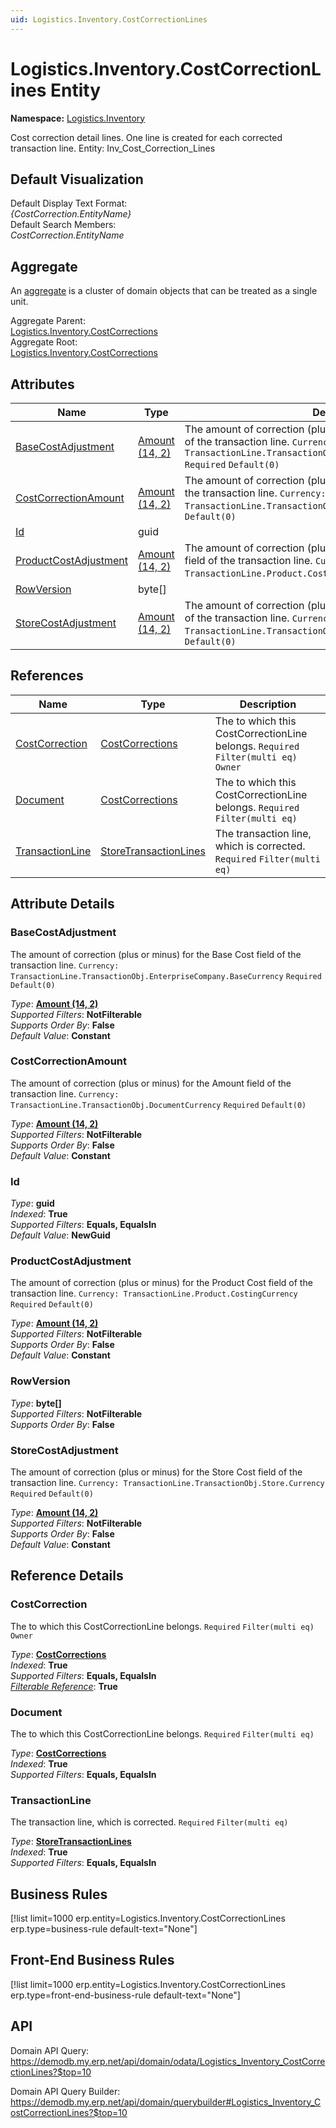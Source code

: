 ```yaml
---
uid: Logistics.Inventory.CostCorrectionLines
---
```

# Logistics.Inventory.CostCorrectionLines Entity

**Namespace:** [Logistics.Inventory](Logistics.Inventory.md)  

Cost correction detail lines. One line is created for each corrected transaction line. Entity: Inv_Cost_Correction_Lines

## Default Visualization
Default Display Text Format:  
_{CostCorrection.EntityName}_  
Default Search Members:  
_CostCorrection.EntityName_  

## Aggregate
An [aggregate](https://docs.erp.net/tech/advanced/concepts/aggregates.html) is a cluster of domain objects that can be treated as a single unit.  

Aggregate Parent:  
[Logistics.Inventory.CostCorrections](Logistics.Inventory.CostCorrections.md)  
Aggregate Root:  
[Logistics.Inventory.CostCorrections](Logistics.Inventory.CostCorrections.md)  

## Attributes

| Name | Type | Description |
| ---- | ---- | --- |
| [BaseCostAdjustment](Logistics.Inventory.CostCorrectionLines.md#basecostadjustment) | [Amount (14, 2)](../data-types.md#amount) | The amount of correction (plus or minus) for the Base Cost field of the transaction line. `Currency: TransactionLine.TransactionObj.EnterpriseCompany.BaseCurrency` `Required` `Default(0)` 
| [CostCorrectionAmount](Logistics.Inventory.CostCorrectionLines.md#costcorrectionamount) | [Amount (14, 2)](../data-types.md#amount) | The amount of correction (plus or minus) for the Amount field of the transaction line. `Currency: TransactionLine.TransactionObj.DocumentCurrency` `Required` `Default(0)` 
| [Id](Logistics.Inventory.CostCorrectionLines.md#id) | guid |  
| [ProductCostAdjustment](Logistics.Inventory.CostCorrectionLines.md#productcostadjustment) | [Amount (14, 2)](../data-types.md#amount) | The amount of correction (plus or minus) for the Product Cost field of the transaction line. `Currency: TransactionLine.Product.CostingCurrency` `Required` `Default(0)` 
| [RowVersion](Logistics.Inventory.CostCorrectionLines.md#rowversion) | byte[] |  
| [StoreCostAdjustment](Logistics.Inventory.CostCorrectionLines.md#storecostadjustment) | [Amount (14, 2)](../data-types.md#amount) | The amount of correction (plus or minus) for the Store Cost field of the transaction line. `Currency: TransactionLine.TransactionObj.Store.Currency` `Required` `Default(0)` 

## References

| Name | Type | Description |
| ---- | ---- | --- |
| [CostCorrection](Logistics.Inventory.CostCorrectionLines.md#costcorrection) | [CostCorrections](Logistics.Inventory.CostCorrections.md) | The <see cref="CostCorrection"/> to which this CostCorrectionLine belongs. `Required` `Filter(multi eq)` `Owner` |
| [Document](Logistics.Inventory.CostCorrectionLines.md#document) | [CostCorrections](Logistics.Inventory.CostCorrections.md) | The <see cref="CostCorrection"/> to which this CostCorrectionLine belongs. `Required` `Filter(multi eq)` |
| [TransactionLine](Logistics.Inventory.CostCorrectionLines.md#transactionline) | [StoreTransactionLines](Logistics.Inventory.StoreTransactionLines.md) | The transaction line, which is corrected. `Required` `Filter(multi eq)` |


## Attribute Details

### BaseCostAdjustment

The amount of correction (plus or minus) for the Base Cost field of the transaction line. `Currency: TransactionLine.TransactionObj.EnterpriseCompany.BaseCurrency` `Required` `Default(0)`

_Type_: **[Amount (14, 2)](../data-types.md#amount)**  
_Supported Filters_: **NotFilterable**  
_Supports Order By_: **False**  
_Default Value_: **Constant**  

### CostCorrectionAmount

The amount of correction (plus or minus) for the Amount field of the transaction line. `Currency: TransactionLine.TransactionObj.DocumentCurrency` `Required` `Default(0)`

_Type_: **[Amount (14, 2)](../data-types.md#amount)**  
_Supported Filters_: **NotFilterable**  
_Supports Order By_: **False**  
_Default Value_: **Constant**  

### Id

_Type_: **guid**  
_Indexed_: **True**  
_Supported Filters_: **Equals, EqualsIn**  
_Default Value_: **NewGuid**  

### ProductCostAdjustment

The amount of correction (plus or minus) for the Product Cost field of the transaction line. `Currency: TransactionLine.Product.CostingCurrency` `Required` `Default(0)`

_Type_: **[Amount (14, 2)](../data-types.md#amount)**  
_Supported Filters_: **NotFilterable**  
_Supports Order By_: **False**  
_Default Value_: **Constant**  

### RowVersion

_Type_: **byte[]**  
_Supported Filters_: **NotFilterable**  
_Supports Order By_: **False**  

### StoreCostAdjustment

The amount of correction (plus or minus) for the Store Cost field of the transaction line. `Currency: TransactionLine.TransactionObj.Store.Currency` `Required` `Default(0)`

_Type_: **[Amount (14, 2)](../data-types.md#amount)**  
_Supported Filters_: **NotFilterable**  
_Supports Order By_: **False**  
_Default Value_: **Constant**  


## Reference Details

### CostCorrection

The <see cref="CostCorrection"/> to which this CostCorrectionLine belongs. `Required` `Filter(multi eq)` `Owner`

_Type_: **[CostCorrections](Logistics.Inventory.CostCorrections.md)**  
_Indexed_: **True**  
_Supported Filters_: **Equals, EqualsIn**  
_[Filterable Reference](https://docs.erp.net/dev/domain-api/filterable-references.html)_: **True**  

### Document

The <see cref="CostCorrection"/> to which this CostCorrectionLine belongs. `Required` `Filter(multi eq)`

_Type_: **[CostCorrections](Logistics.Inventory.CostCorrections.md)**  
_Indexed_: **True**  
_Supported Filters_: **Equals, EqualsIn**  

### TransactionLine

The transaction line, which is corrected. `Required` `Filter(multi eq)`

_Type_: **[StoreTransactionLines](Logistics.Inventory.StoreTransactionLines.md)**  
_Indexed_: **True**  
_Supported Filters_: **Equals, EqualsIn**  



## Business Rules

[!list limit=1000 erp.entity=Logistics.Inventory.CostCorrectionLines erp.type=business-rule default-text="None"]

## Front-End Business Rules

[!list limit=1000 erp.entity=Logistics.Inventory.CostCorrectionLines erp.type=front-end-business-rule default-text="None"]

## API

Domain API Query:
<https://demodb.my.erp.net/api/domain/odata/Logistics_Inventory_CostCorrectionLines?$top=10>

Domain API Query Builder:
<https://demodb.my.erp.net/api/domain/querybuilder#Logistics_Inventory_CostCorrectionLines?$top=10>

